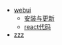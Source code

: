- [webui](ssq/webui.md)
  - [安装与更新](ssq/install.md)
  - [react代码](ssq/react.md)
- [zzz](zzz/README.md)
